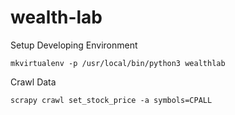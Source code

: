 # wealth-lab

Setup Developing Environment
```
mkvirtualenv -p /usr/local/bin/python3 wealthlab
```

Crawl Data
```
scrapy crawl set_stock_price -a symbols=CPALL
```
